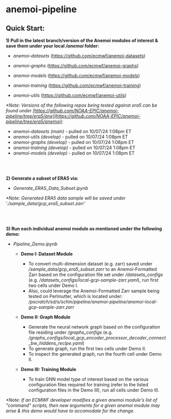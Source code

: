 # anemoi-pipeline

## Quick Start:

__1) Pull in the latest branch/version of the Anemoi modules of interest & save them under your local _/anemoi_ folder:__

- _anemoi-datasets_ (https://github.com/ecmwf/anemoi-datasets)
     
- _anemoi-graphs_ (https://github.com/ecmwf/anemoi-graphs)
     
- _anemoi-models_ (https://github.com/ecmwf/anemoi-models)
     
- _anemoi-training_ (https://github.com/ecmwf/anemoi-training)
     
- _anemoi-utils_ (https://github.com/ecmwf/anemoi-utils)

_*Note: Versions of the following repos being tested against era5 can be found under [https://github.com/NOAA-EPIC/anemoi-pipeline/tree/era5/ane](https://github.com/NOAA-EPIC/anemoi-pipeline/tree/era5/anemoi):_
- _anemoi-datasets (main)_ - pulled on 10/07/24 1:08pm ET
- _anemoi-utils (develop)_ - pulled on 10/07/24 1:08pm ET
- _anemoi-graphs (develop)_ - pulled on 10/07/24 1:08pm ET
- _anemoi-training (develop)_ - pulled on 10/07/24 1:08pm ET
- _anemoi-models (develop)_ - pulled on 10/07/24 1:08pm ET

<br />
<br />

__2) Generate a subset of ERA5 via:__

- _Generate_ERA5_Data_Subset.ipynb_

_*Note: Generated ERA5 data sample will be saved under './sample_data/gcp_era5_subset.zarr'_

<br />
<br />

__3) Run each individual anemoi module as mentioned under the following demo:__
   
- _Pipeline_Demo.ipynb_
     
     - __Demo I: Dataset Module__
          - To convert multi-dimension dataset (e.g. zarr) saved under _/sample_data/gcp_era5_subset.zarr_ to an Anemoi-Formatted Zarr based on the configuration file set under _/datasets_configs_ (e.g. _/datasets_configs/local-gcp-sample-zarr.yaml_), run first two cells under Demo I.
          - Also, could leverage the Anemoi-Formatted Zarr sample being tested on Perlmutter, which is located under: _/pscratch/sd/s/schin/pipeline/anemoi-pipeline/anemoi-local-gcp-sample-zarr.zarr_
           
     - __Demo II: Graph Module__
          - Generate the neural network graph based on the configuration file residing under _/graphs_configs_ (e.g. _/graphs_configs/local_gcp_encoder_processor_decoder_connect_bw_hiddens_recipe.yaml_)
          - To generate graph, run the first two cells under Demo II.
          - To inspect the generated graph, run the fourth cell under Demo II.
            
     - __Demo III: Training Module__
          - To train GNN model type of interest based on the various configuration files required for training (refer to the listed configuration files in the Demo III), run all cells under Demo III. 

_*Note: If an ECMWF developer modifies a given anemoi module's list of "command" scripts, then new arguments for a given anemoi module may arise & this demo would have to accomodate for the change._

